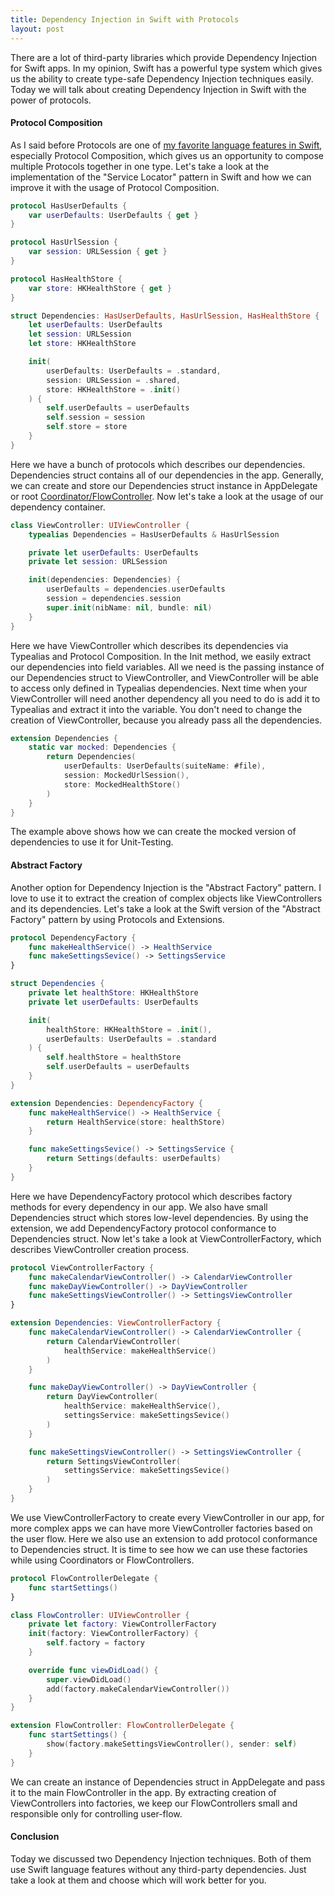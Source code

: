 ```yaml
---
title: Dependency Injection in Swift with Protocols
layout: post
---
```


There are a lot of third-party libraries which provide Dependency Injection for Swift apps. In my opinion, Swift has a powerful type system which gives us the ability to create type-safe Dependency Injection techniques easily. Today we will talk about creating Dependency Injection in Swift with the power of protocols.

#### Protocol Composition
As I said before Protocols are one of [my favorite language features in Swift](/2019/01/23/maintaining-state-in-view-controllers/), especially Protocol Composition, which gives us an opportunity to compose multiple Protocols together in one type. Let's take a look at the implementation of the "Service Locator" pattern in Swift and how we can improve it with the usage of Protocol Composition. 

```swift
protocol HasUserDefaults {
    var userDefaults: UserDefaults { get }
}

protocol HasUrlSession {
    var session: URLSession { get }
}

protocol HasHealthStore {
    var store: HKHealthStore { get }
}

struct Dependencies: HasUserDefaults, HasUrlSession, HasHealthStore {
    let userDefaults: UserDefaults
    let session: URLSession
    let store: HKHealthStore

    init(
        userDefaults: UserDefaults = .standard,
        session: URLSession = .shared,
        store: HKHealthStore = .init()
    ) {
        self.userDefaults = userDefaults
        self.session = session
        self.store = store
    }
}
```

Here we have a bunch of protocols which describes our dependencies. Dependencies struct contains all of our dependencies in the app. Generally, we can create and store our Dependencies struct instance in AppDelegate or root [Coordinator/FlowController](/2019/02/20/navigation-with-flow-controllers). Now let's take a look at the usage of our dependency container.

```swift
class ViewController: UIViewController {
    typealias Dependencies = HasUserDefaults & HasUrlSession

    private let userDefaults: UserDefaults
    private let session: URLSession

    init(dependencies: Dependencies) {
        userDefaults = dependencies.userDefaults
        session = dependencies.session
        super.init(nibName: nil, bundle: nil)
    }
}
```

Here we have ViewController which describes its dependencies via Typealias and Protocol Composition. In the Init method, we easily extract our dependencies into field variables. All we need is the passing instance of our Dependencies struct to ViewController, and ViewController will be able to access only defined in Typealias dependencies. Next time when your ViewController will need another dependency all you need to do is add it to Typealias and extract it into the variable. You don't need to change the creation of ViewController, because you already pass all the dependencies.

```swift
extension Dependencies {
    static var mocked: Dependencies {
        return Dependencies(
            userDefaults: UserDefaults(suiteName: #file),
            session: MockedUrlSession(),
            store: MockedHealthStore()
        )
    }
}
```

The example above shows how we can create the mocked version of dependencies to use it for Unit-Testing.

#### Abstract Factory
Another option for Dependency Injection is the "Abstract Factory" pattern. I love to use it to extract the creation of complex objects like ViewControllers and its dependencies. Let's take a look at the Swift version of the "Abstract Factory" pattern by using Protocols and Extensions.

```swift
protocol DependencyFactory {
    func makeHealthService() -> HealthService
    func makeSettingsSevice() -> SettingsService
}

struct Dependencies {
    private let healthStore: HKHealthStore
    private let userDefaults: UserDefaults

    init(
        healthStore: HKHealthStore = .init(),
        userDefaults: UserDefaults = .standard
    ) {
        self.healthStore = healthStore
        self.userDefaults = userDefaults
    }
}

extension Dependencies: DependencyFactory {
    func makeHealthService() -> HealthService {
        return HealthService(store: healthStore)
    }

    func makeSettingsSevice() -> SettingsService {
        return Settings(defaults: userDefaults)
    }
}
```

Here we have DependencyFactory protocol which describes factory methods for every dependency in our app. We also have small Dependencies struct which stores low-level dependencies. By using the extension, we add DependencyFactory protocol conformance to Dependencies struct. Now let's take a look at ViewControllerFactory, which describes ViewController creation process. 

```swift
protocol ViewControllerFactory {
    func makeCalendarViewController() -> CalendarViewController
    func makeDayViewController() -> DayViewController
    func makeSettingsViewController() -> SettingsViewController
}

extension Dependencies: ViewControllerFactory {
    func makeCalendarViewController() -> CalendarViewController {
        return CalendarViewController(
            healthService: makeHealthService()
        )
    }

    func makeDayViewController() -> DayViewController {
        return DayViewController(
            healthService: makeHealthService(),
            settingsService: makeSettingsSevice()
        )
    }

    func makeSettingsViewController() -> SettingsViewController {
        return SettingsViewController(
            settingsService: makeSettingsSevice()
        )
    }
}
```

We use ViewControllerFactory to create every ViewController in our app, for more complex apps we can have more ViewController factories based on the user flow. Here we also use an extension to add protocol conformance to Dependencies struct. It is time to see how we can use these factories while using Coordinators or FlowControllers.

```swift
protocol FlowControllerDelegate {
    func startSettings()
}

class FlowController: UIViewController {
    private let factory: ViewControllerFactory
    init(factory: ViewControllerFactory) {
        self.factory = factory
    }

    override func viewDidLoad() {
        super.viewDidLoad()
        add(factory.makeCalendarViewController())
    }
}

extension FlowController: FlowControllerDelegate {
    func startSettings() {
        show(factory.makeSettingsViewController(), sender: self)
    }
}
```

We can create an instance of Dependencies struct in AppDelegate and pass it to the main FlowController in the app. By extracting creation of ViewControllers into factories, we keep our FlowControllers small and responsible only for controlling user-flow.

#### Conclusion
Today we discussed two Dependency Injection techniques. Both of them use Swift language features without any third-party dependencies. Just take a look at them and choose which will work better for you.
